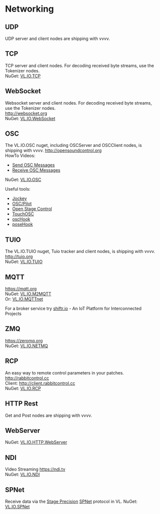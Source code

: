 # Networking

## UDP
UDP server and client nodes are shipping with vvvv. 

## TCP
TCP server and client nodes. For decoding received byte streams, use the Tokenizer nodes.  
NuGet: [VL.IO.TCP](https://www.nuget.org/packages/VL.IO.TCP)  

## WebSocket
Websocket server and client nodes. For decoding received byte streams, use the Tokenizer nodes.  
http://websocket.org  
NuGet: [VL.IO.WebSocket](https://www.nuget.org/packages/VL.IO.WebSocket)  

## OSC
The VL.IO.OSC nuget, including OSCServer and OSCClient nodes, is shipping with vvvv.
http://opensoundcontrol.org  
HowTo Videos: 
* [Send OSC Messages](https://youtu.be/CSt_39fNonQ)
* [Receive OSC Messages](https://youtu.be/i5Yy6DS3Imo)
  
NuGet: [VL.IO.OSC](https://www.nuget.org/packages/VL.IO.OSC)

Useful tools:
* [Jockey](http://www.jockeyapp.net/)
* [OSC/Pilot](https://oscpilot.com/)
* [Open Stage Control](https://openstagecontrol.ammd.net/)
* [TouchOSC](https://hexler.net/software/touchosc) 
* [oscHook](https://play.google.com/store/apps/details?id=com.hollyhook.oscHook&hl=en_US&gl=US)
* [poseHook](https://play.google.com/store/apps/details?id=com.hollyhook.posehook&hl=en_US&gl=US)

## TUIO
The VL.IO.TUIO nuget, Tuio tracker and client nodes, is shipping with vvvv.
http://tuio.org  
NuGet: [VL.IO.TUIO](https://www.nuget.org/packages/VL.IO.TUIO)  

## MQTT
https://mqtt.org  
NuGet: [VL.IO.M2MQTT](https://www.nuget.org/packages/VL.IO.M2MQTT)  
Or: [VL.IO.MQTTnet](https://www.nuget.org/packages/VL.IO.MQTTnet) 

For a broker service try [shiftr.io](https://www.shiftr.io/) - An IoT Platform for Interconnected Projects

## ZMQ 
https://zeromq.org  
NuGet: [VL.IO.NETMQ](https://www.nuget.org/packages/VL.IO.NETMQ)  

## RCP  
An easy way to remote control parameters in your patches. http://rabbitcontrol.cc  
Client: http://client.rabbitcontrol.cc  
NuGet: [VL.IO.RCP](https://www.nuget.org/packages/VL.IO.RCP)  

## HTTP Rest
Get and Post nodes are shipping with vvvv.  

## WebServer
NuGet: [VL.IO.HTTP.WebServer](https://www.nuget.org/packages/VL.IO.HTTP.WebServer)  

## NDI
Video Streaming https://ndi.tv  
NuGet: [VL.IO.NDI](https://www.nuget.org/packages/VL.IO.NDI)  

## SPNet
Receive data via the [Stage Precision](http://www.stageprecision.com/) [SPNet](https://git.stageprecision.com/stage-precision-public/spnet) protocol in VL.
NuGet: [VL.IO.SPNet](https://www.nuget.org/packages/VL.IO.SPNet)
